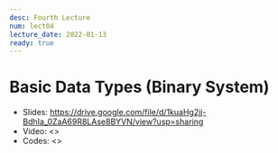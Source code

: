 ```yaml
---
desc: Fourth Lecture
num: lect04
lecture_date: 2022-01-13
ready: true
---
```


# Basic Data Types (Binary System)

* Slides: <https://drive.google.com/file/d/1kuaHg2jj-BdhIa_0ZaA69R8LAse8BYVN/view?usp=sharing>
* Video: <>
* Codes: <>


